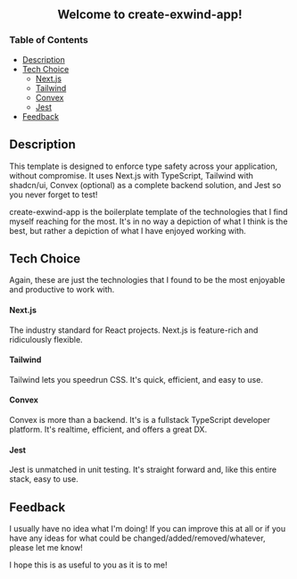 <h2 align="center">Welcome to create-exwind-app!</h2>



### Table of Contents

- [Description](#description)
- [Tech Choice](#tech-choice)
	- [Next.js](#nextjs)
	- [Tailwind](#tailwind)
	- [Convex](#convex)
	- [Jest](#jest)
- [Feedback](#feedback)

## Description
<a name='description'></a>
This template is designed to enforce type safety across your application, without compromise. It uses Next.js with TypeScript, Tailwind with shadcn/ui, Convex (optional) as a complete backend solution, and Jest so you never forget to test! 

create-exwind-app is the boilerplate template of the technologies that I find myself reaching for the most. It's in no way a depiction of what I think is the best, but rather a depiction of what I have enjoyed working with. 

## Tech Choice
<a name='tech-choice'></a>
Again, these are just the technologies that I found to be the most enjoyable and productive to work with. 
#### Next.js
The industry standard for React projects. Next.js is feature-rich and ridiculously flexible. 

#### Tailwind 
Tailwind lets you speedrun CSS. It's quick, efficient, and easy to use. 

#### Convex
Convex is more than a backend. It's is a fullstack TypeScript developer platform. It's realtime, efficient, and offers a great DX. 

#### Jest
Jest is unmatched in unit testing. It's straight forward and, like this entire stack, easy to use. 

## Feedback
<a name='feedback'></a>
I usually have no idea what I'm doing! If you can improve this at all or if you have any ideas for what could be changed/added/removed/whatever, please let me know! 

I hope this is as useful to you as it is to me! 
